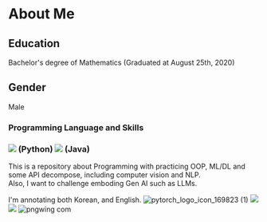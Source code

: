 # About Me
## Education
Bachelor's degree of Mathematics (Graduated at August 25th, 2020)
## Gender
Male
### Programming Language and Skills
### <img src="https://img.icons8.com/?size=100&id=Rc0Xn5AtE8kX&format=png&color=000000"> (Python) <img src= "https://img.icons8.com/?size=100&id=GPfHz0SM85FX&format=png&color=000000"> (Java)

This is a repository about Programming with practicing OOP, ML/DL and some API decompose, including computer vision and NLP.<br>
Also, I want to challenge emboding Gen AI such as LLMs.


I'm annotating both Korean, and English.
![pytorch_logo_icon_169823 (1)](https://github.com/user-attachments/assets/1912825c-8346-45b4-b9c7-8f38f91463e7)
<img src="https://upload.wikimedia.org/wikipedia/commons/thumb/0/05/Scikit_learn_logo_small.svg/260px-Scikit_learn_logo_small.svg.png">
<img src="https://upload.wikimedia.org/wikipedia/commons/thumb/a/ab/TensorFlow_logo.svg/320px-TensorFlow_logo.svg.png">
![pngwing com](https://github.com/user-attachments/assets/ef3a3df3-a8ca-4830-82e8-725795a9aebe)
